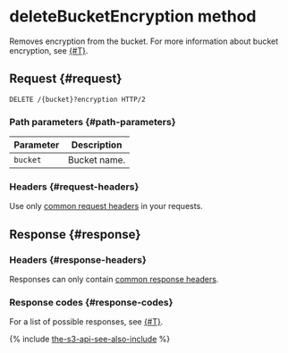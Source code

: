 # deleteBucketEncryption method

Removes encryption from the bucket. For more information about bucket encryption, see [{#T}](../../../concepts/encryption.md).

## Request {#request}

```
DELETE /{bucket}?encryption HTTP/2
```

### Path parameters {#path-parameters}

| Parameter | Description |
----- | -----
| `bucket` | Bucket name. |

### Headers {#request-headers}

Use only [common request headers](../common-request-headers.md) in your requests.

## Response {#response}

### Headers {#response-headers}

Responses can only contain [common response headers](../common-response-headers.md).

### Response codes {#response-codes}

For a list of possible responses, see [{#T}](../response-codes.md).

{% include [the-s3-api-see-also-include](../../../../_includes/storage/the-s3-api-see-also-include.md) %}